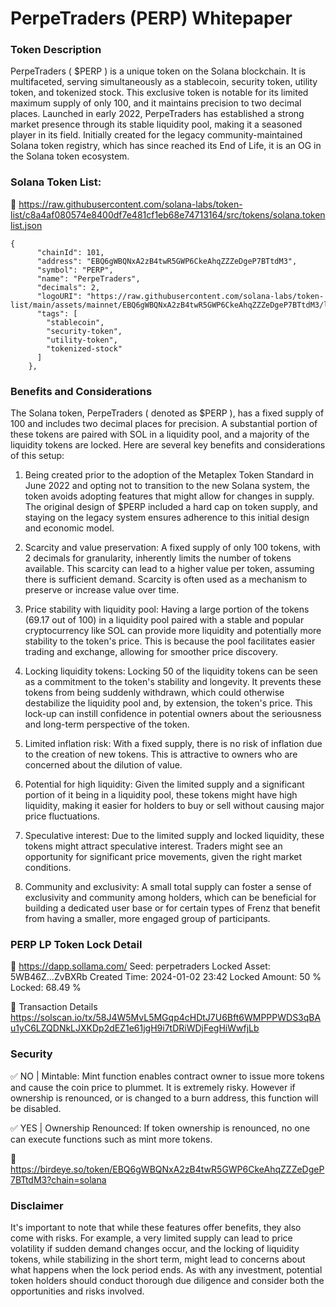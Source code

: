 # PerpeTraders (PERP) Whitepaper

### Token Description

PerpeTraders ( $PERP ) is a unique token on the Solana blockchain. It is multifaceted, serving simultaneously as a stablecoin, security token, utility token, and tokenized stock. This exclusive token is notable for its limited maximum supply of only 100, and it maintains precision to two decimal places. Launched in early 2022, PerpeTraders has established a strong market presence through its stable liquidity pool, making it a seasoned player in its field. Initially created for the legacy community-maintained Solana token registry, which has since reached its End of Life, it is an OG in the Solana token ecosystem.

### Solana Token List: 

📎 https://raw.githubusercontent.com/solana-labs/token-list/c8a4af080574e8400df7e481cf1eb68e74713164/src/tokens/solana.tokenlist.json

```
{
      "chainId": 101,
      "address": "EBQ6gWBQNxA2zB4twR5GWP6CkeAhqZZZeDgeP7BTtdM3",
      "symbol": "PERP",
      "name": "PerpeTraders",
      "decimals": 2,
      "logoURI": "https://raw.githubusercontent.com/solana-labs/token-list/main/assets/mainnet/EBQ6gWBQNxA2zB4twR5GWP6CkeAhqZZZeDgeP7BTtdM3/logo.jpg",
      "tags": [
        "stablecoin",
        "security-token",
        "utility-token",
        "tokenized-stock"
      ]
    },
```


### Benefits and Considerations

The Solana token, PerpeTraders ( denoted as $PERP ), has a fixed supply of 100 and includes two decimal places for precision. A substantial portion of these tokens are paired with SOL in a liquidity pool, and a majority of the liquidity tokens are locked. Here are several key benefits and considerations of this setup:

1. Being created prior to the adoption of the Metaplex Token Standard in June 2022 and opting not to transition to the new Solana system, the token avoids adopting features that might allow for changes in supply. The original design of $PERP included a hard cap on token supply, and staying on the legacy system ensures adherence to this initial design and economic model.

2. Scarcity and value preservation: A fixed supply of only 100 tokens, with 2 decimals for granularity, inherently limits the number of tokens available. This scarcity can lead to a higher value per token, assuming there is sufficient demand. Scarcity is often used as a mechanism to preserve or increase value over time.

3. Price stability with liquidity pool: Having a large portion of the tokens (69.17 out of 100) in a liquidity pool paired with a stable and popular cryptocurrency like SOL can provide more liquidity and potentially more stability to the token's price. This is because the pool facilitates easier trading and exchange, allowing for smoother price discovery.

4. Locking liquidity tokens: Locking 50 of the liquidity tokens can be seen as a commitment to the token's stability and longevity. It prevents these tokens from being suddenly withdrawn, which could otherwise destabilize the liquidity pool and, by extension, the token's price. This lock-up can instill confidence in potential owners about the seriousness and long-term perspective of the token.

5. Limited inflation risk: With a fixed supply, there is no risk of inflation due to the creation of new tokens. This is attractive to owners who are concerned about the dilution of value.

6. Potential for high liquidity: Given the limited supply and a significant portion of it being in a liquidity pool, these tokens might have high liquidity, making it easier for holders to buy or sell without causing major price fluctuations.

7. Speculative interest: Due to the limited supply and locked liquidity, these tokens might attract speculative interest. Traders might see an opportunity for significant price movements, given the right market conditions.

8. Community and exclusivity: A small total supply can foster a sense of exclusivity and community among holders, which can be beneficial for building a dedicated user base or for certain types of Frenz that benefit from having a smaller, more engaged group of participants.

### PERP LP Token Lock Detail

📎 https://dapp.sollama.com/
Seed: perpetraders
Locked Asset: 5WB46Z...ZvBXRb
Created Time: 2024-01-02 23:42
Locked Amount: 50
% Locked: 68.49 %

🔀 Transaction Details  
https://solscan.io/tx/58J4W5MvL5MGqp4cHDtJ7U6Bft6WMPPPWDS3qBAu1yC6LZQDNkLJXKDp2dEZ1e61jgH9i7tDRiWDjFegHiWwfjLb


### Security

✅ NO | Mintable: Mint function enables contract owner to issue more tokens and cause the coin price to plummet. It is extremely risky. However if ownership is renounced, or is changed to a burn address, this function will be disabled.

✅ YES | Ownership Renounced: If token ownership is renounced, no one can execute functions such as mint more tokens.

📎 https://birdeye.so/token/EBQ6gWBQNxA2zB4twR5GWP6CkeAhqZZZeDgeP7BTtdM3?chain=solana

### Disclaimer 

It's important to note that while these features offer benefits, they also come with risks. For example, a very limited supply can lead to price volatility if sudden demand changes occur, and the locking of liquidity tokens, while stabilizing in the short term, might lead to concerns about what happens when the lock period ends. As with any investment, potential token holders should conduct thorough due diligence and consider both the opportunities and risks involved.

